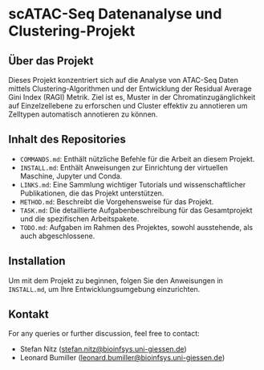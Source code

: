 # scATAC-Seq Datenanalyse und Clustering-Projekt

## Über das Projekt
  Dieses Projekt konzentriert sich auf die Analyse von ATAC-Seq Daten mittels Clustering-Algorithmen und der Entwicklung der Residual Average Gini Index (RAGI) Metrik. Ziel ist es, Muster in der Chromatinzugänglichkeit auf Einzelzellebene zu erforschen und Cluster effektiv zu annotieren um Zelltypen
automatisch annotieren zu können.

## Inhalt des Repositories
  - `COMMANDS.md`: Enthält nützliche Befehle für die Arbeit an diesem Projekt.
  - `INSTALL.md`: Enthält Anweisungen zur Einrichtung der virtuellen Maschine, Jupyter und Conda.
  - `LINKS.md`: Eine Sammlung wichtiger Tutorials und wissenschaftlicher Publikationen, die das Projekt unterstützen.
  - `METHOD.md`: Beschreibt die Vorgehensweise für das Projekt.
  - `TASK.md`: Die detaillierte Aufgabenbeschreibung für das Gesamtprojekt und die spezifischen Arbeitspakete.
  - `TODO.md`: Aufgaben im Rahmen des Projektes, sowohl ausstehende, als auch abgeschlossene.

## Installation
  Um mit dem Projekt zu beginnen, folgen Sie den Anweisungen in `INSTALL.md`, um Ihre Entwicklungsumgebung einzurichten.

## Kontakt
For any queries or further discussion, feel free to contact:
- Stefan Nitz (stefan.nitz@bioinfsys.uni-giessen.de)
- Leonard Bumiller (leonard.bumiller@bioinfsys.uni-giessen.de)
